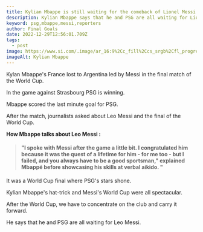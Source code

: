```yaml
---
title: Kylian Mbappe is still waiting for the comeback of Lionel Messi to PSG
description: Kylian Mbappe says that he and PSG are all waiting for Lionel Messi.
keyword: psg,mbappe,messi,reporters
author: Final Goals
date: 2022-12-29T12:56:01.709Z
tags:
  - post
image: https://www.si.com/.image/ar_16:9%2Cc_fill%2Ccs_srgb%2Cfl_progressive%2Cg_faces:center%2Cq_auto:good%2Cw_768/MTg3NDc2MTYxNTk5NjQ1MjQ0/kylian-mbappe2.jpg
imageAlt: Kylian Mbappe
---
```

Kylan Mbappe's France lost to Argentina led by Messi in the final match of the World Cup.

In the game against Strasbourg
PSG is winning.

Mbappe scored the last minute goal for PSG.

After the match, journalists asked about Leo Messi and the final of the World Cup.

**How ​​Mbappe talks about Leo Messi :**

> #### **"I spoke with Messi after the game a little bit. I congratulated him because it was the quest of a lifetime for him - for me too - but I failed, and you always have to be a good sportsman," explained Mbappé before showcasing his skills at verbal aikido. "**

It was a World Cup final where PSG's stars shone.

Kylian Mbappe's hat-trick and Messi's World Cup were all spectacular.

After the World Cup, we have to concentrate on the club and carry it forward.

He says that he and PSG are all waiting for Leo Messi.